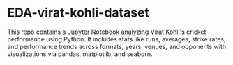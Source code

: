# EDA-virat-kohli-dataset
This repo contains a Jupyter Notebook analyzing Virat Kohli's cricket performance using Python. It includes stats like runs, averages, strike rates, and performance trends across formats, years, venues, and opponents with visualizations via pandas, matplotlib, and seaborn.
